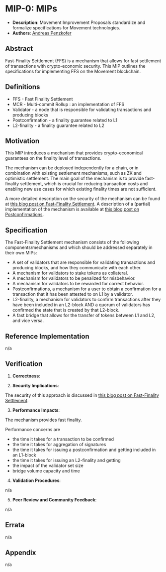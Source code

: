 # MIP-0: MIPs
- **Description**: Movement Improvement Proposals standardize and formalize specifications for Movement technologies.
- **Authors**: [Andreas Penzkofer](mailto:andreas.penzkofer@movementlabs.xyz)

## Abstract

Fast-Finality Settlement (FFS) is a mechanism that allows for fast settlement of transactions with crypto-economic security. This MIP outlines the specifications for implementing FFS on the Movement blockchain.

## Definitions

- FFS - Fast Finality Settlement
- MCR - Multi-commit Rollup : an implementation of FFS
- Validator - a node that is responsible for validating transactions and producing blocks
- Postconfirmation - a finality guarantee related to L1
- L2-finality - a finality guarantee related to L2

## Motivation

This MIP introduces a mechanism that provides crypto-economical guarantees on the finality level of transactions. 

The mechanism can be deployed independently for a chain, or in combination with existing settlement mechanisms, such as ZK and optimistic settlement. The main goal of the mechanism is to provide fast-finality settlement, which is crucial for reducing transaction costs and enabling new use cases for which existing finality times are not sufficient.

A more detailed description on the security of the mechanism can be found at [this blog post on Fast-Finality Settlement](https://blog.movementlabs.xyz/article/security-and-fast-finality-settlement). A description of a (partial) implementation of the mechanism is available at [this blog post on Postconfirmations](https://blog.movementlabs.xyz/article/postconfirmations-L2s-rollups-blockchain-movement).

## Specification

The Fast-Finality Settlement mechanism consists of the following components/mechanisms and which should be addressed separately in their own MIPs:

- A set of validators that are responsible for validating transactions and producing blocks, and how they communicate with each other.
- A mechanism for validators to stake tokens as collateral.
- A mechanism for validators to be penalized for misbehavior.
- A mechanism for validators to be rewarded for correct behavior.
- Postconfirmations, a mechanism for a user to obtain a confirmation for a transaction that it has been attested to on L1 by a validator.
- L2-finality, a mechanism for validators to confirm transactions after they have been included in an L2-block AND a quorum of validators has confirmed the state that is created by that L2-block.
- A fast bridge that allows for the transfer of tokens between L1 and L2, and vice versa.

## Reference Implementation

n/a

## Verification



1. **Correctness**: 


2. **Security Implications**: 

The security of this approach is discussed in [this blog post on Fast-Finality Settlement](https://blog.movementlabs.xyz/article/security-and-fast-finality-settlement). 

3. **Performance Impacts**: 

The mechanism provides fast finality.

Performance concerns are
- the time it takes for a transaction to be confirmed
- the time it takes for aggregation of signatures
- the time it takes for issuing a postconfirmation and getting included in an L1-block
- the time it takes for issuing an L2-finality and getting 
- the impact of the validator set size
- bridge volume capacity and time

4. **Validation Procedures**: 

n/a

5. **Peer Review and Community Feedback**: 

n/a

## Errata

n/a

## Appendix

n/a